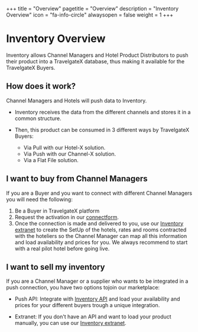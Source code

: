 +++
title = "Overview"
pagetitle = "Overview"
description = "Inventory Overview"
icon = "fa-info-circle"
alwaysopen = false
weight = 1
+++

# Inventory Overview

Inventory allows Channel Managers and Hotel Product Distributors to push their product into a TravelgateX database, thus making it available for the TravelgateX Buyers.

## How does it work?

Channel Managers and Hotels will push data to Inventory.

- Inventory receives the data from the different channels and stores it in a common structure.

- Then, this product can be consumed in 3 different ways by TravelgateX Buyers:
    - Via Pull with our Hotel-X solution.
    - Via Push with our Channel-X solution.
    - Via a Flat File solution.


## I want to buy from Channel Managers

If you are a Buyer and you want to connect with different Channel Managers you will need the following: 

1. Be a Buyer in TravelgateX platform
2. Request the activation in our [connectform](https://www2.travelgatex.com/connect/form/legacy). 
2. Once the connection is made and delivered to you, use our [Inventory extranet](/inventory-x/extranet) to create the SetUp of the hotels, rates and rooms contracted with the hoteliers so the Channel Manager can map all this information and load availability and prices for you. We always recommend to start with a real pilot hotel before going live.

## I want to sell my inventory

If you are a Channel Manager or a supplier who wants to be integrated in a push connection, you have two options tojoin our marketplace: 

- Push API: Integrate with [Inventory API](/connectiontypessellers/hotelpushsellers/api-reference) and load your availability and prices for your different buyers trough a unique integration.

- Extranet: If you don't have an API and want to load your product manually, you can use our [Inventory extranet](/inventory-x/extranet). 

